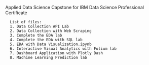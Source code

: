 Applied Data Science Capstone for IBM Data Science Professional Certificate
      
      List of files:
      1. Data Collection API Lab
      2. Data Collection with Web Scraping
      3. Complete the EDA lab
      4. Complete the EDA with SQL lab
      5. EDA with Data Visualization.ipynb
      6. Interactive Visual Analytics with Folium lab
      7. Dashboard Application with Plotly Dash
      8. Machine Learning Prediction lab
